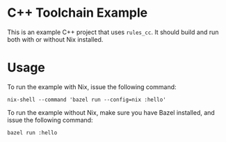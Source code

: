C++ Toolchain Example
=====================

This is an example C++ project that uses `rules_cc`. It should build and run both with or without Nix installed.

# Usage

To run the example with Nix, issue the following command:
```
nix-shell --command 'bazel run --config=nix :hello'
```

To run the example without Nix, make sure you have Bazel installed, and issue the following command:
```
bazel run :hello
```
